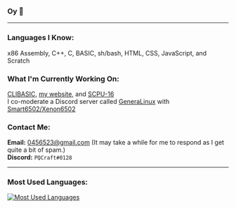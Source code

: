 ### Oy 👋

---

### **Languages I Know:** <br>
x86 Assembly, C++, C, BASIC, sh/bash, HTML, CSS, JavaScript, and Scratch<br>
### **What I'm Currently Working On:** <br>
[CLIBASIC](https://github.com/PQCraft/clibasic), [my website](https://pqcraft.github.io), and [SCPU-16](https://scratch.mit.edu/projects/425617355)<br>
I co-moderate a Discord server called [GeneraLinux](https://discord.gg/3Yh6JERUx2) with [Smart6502/Xenon6502](http://github.com/smart6502)<br>
### **Contact Me:** <br>
**Email:** [0456523@gmail.com](mailto:0456523@gmail.com) (It may take a while for me to respond as I get quite a bit of spam.)<br>
**Discord:** `PQCraft#0128`<br>

---

### **Most Used Languages:**
[![Most Used Languages](https://github-readme-stats.vercel.app/api/top-langs/?username=PQCraft)](https://github.com/PQCraft)
